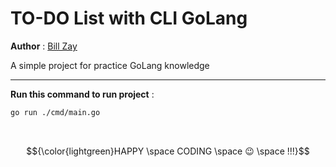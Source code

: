 # TO-DO List with CLI GoLang

**Author** : [Bill Zay](https://github.com/billzayy)

A simple project for practice GoLang knowledge

---

**Run this command to run project** : 
```bash
go run ./cmd/main.go
```
<br>


$${\color{lightgreen}HAPPY \space CODING \space 😉 \space !!!}$$	